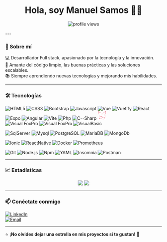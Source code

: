 <h1 align="center">Hola, soy Manuel Samos 👋🚀</h1>
<p align="center">
  <img src="https://komarev.com/ghpvc/?username=ManuelSamos&label=Visitas&color=blue&style=flat" alt="profile views" />
</p>
---

### 🌟 Sobre mí  
💻 Desarrollador Full stack, apasionado por la tecnología y la innovación.  
🚀 Amante del código limpio, las buenas prácticas y las soluciones escalables.  
📚 Siempre aprendiendo nuevas tecnologías y mejorando mis habilidades.  

---

### 🛠️ Tecnologías  

![HTML5](https://img.shields.io/badge/HTML5-c94c2e?style=for-the-badge&logo=html5&logoColor=white)
![CSS3](https://img.shields.io/badge/CSS3-1572B6?style=for-the-badge&logo=css3&logoColor=white)
![Bootstrap](https://img.shields.io/badge/Bootstrap-563D7C?style=for-the-badge&logo=bootstrap&logoColor=white)
![Javascript](https://shields.io/badge/JavaScript-F7DF1E?style=for-the-badge&logo=JavaScript&logoColor=000)
![Vue](https://img.shields.io/badge/Vue.js-35495E?style=for-the-badge&logo=vuedotjs&logoColor=4FC08D)
![Vuetify](https://img.shields.io/static/v1?style=for-the-badge&message=Vuetify&color=373e47&logo=Vuetify&logoColor=8DD6F9&label=)
![React](https://img.shields.io/badge/React-61DAFB?style=for-the-badge&logo=react&logoColor=black)
![Expo](https://img.shields.io/badge/Expo-000020?style=for-the-badge&logo=expo&logoColor=white)
![Angular](https://img.shields.io/badge/Angular-DD0031?style=for-the-badge&logo=angular&logoColor=white)
![Vite](https://img.shields.io/badge/Vite-646CFF?style=for-the-badge&logo=Vite&logoColor=white)
![Php](https://img.shields.io/badge/-PHP-777BB4?style=for-the-badge&logo=php&labelColor=777BB4&logoColor=FFF)
![C--Sharp](https://img.shields.io/badge/C%23-C--Sharp-brightgreen?style=for-the-badge&logo=csharp)
<img src="https://raw.githubusercontent.com/ManuelSamos/ManuelSamos/refs/heads/main/foxfinal.png" height="28">  
![Visual FoxPro](https://img.shields.io/badge/Visual%20FoxPro-4D4DFF?style=for-the-badge)
![Visual FoxPro](https://img.shields.io/badge/Visual%20FoxPro-DD0031?style=for-the-badge)
![VisualBasic](https://img.shields.io/badge/Visual%20Basic-305d98?style=for-the-badge)
 

![SqlServer](https://img.shields.io/badge/SQL_Server-Experienced-yellowgreen?style=for-the-badge)
![Mysql](https://img.shields.io/badge/MySQL-4479A1?style=for-the-badge&logo=mysql&logoColor=white)
![PostgreSQL](https://img.shields.io/badge/PostgreSQL-336791?style=for-the-badge&logo=postgresql&logoColor=white)
![MariaDB](https://img.shields.io/badge/MariaDB-003545?style=for-the-badge&logo=mariadb&logoColor=white)
![MongoDb](https://img.shields.io/badge/-MongoDB-13aa52?style=for-the-badge&logo=mongodb&logoColor=white)

![Ionic](https://img.shields.io/badge/Ionic-5D80F1?style=for-the-badge&logo=ionic&logoColor=white)
![ReactNative](https://img.shields.io/badge/ReactNative-222222?style=for-the-badge&logo=React&logoColor=)
![Docker](https://img.shields.io/badge/Docker-2496ED?style=for-the-badge&logo=docker&logoColor=white)
![Prometheus](https://img.shields.io/badge/Prometheus-E6522C?style=for-the-badge&logo=prometheus&logoColor=white)

![Git](https://img.shields.io/badge/Git-c94c2e?style=for-the-badge&logo=git&logoColor=white)
![Node.js](https://img.shields.io/badge/Node.js-339933?style=for-the-badge&logo=nodedotjs&logoColor=white)
![Npm](https://img.shields.io/badge/Npm-DD0031?style=for-the-badge&logo=npm&logoColor=white)
![YAML](https://img.shields.io/badge/Yaml-222222?style=for-the-badge&logo=yaml&logoColor=white)
![Insomnia](https://img.shields.io/badge/Insomnia-4000BF?logo=insomnia&logoColor=white&style=for-the-badge)
![Postman](https://img.shields.io/badge/Postman-FF6C37?style=for-the-badge&logo=Postman&logoColor=white)

---

### 📈 Estadísticas  
<p align="center">
  <img src="https://github-readme-stats.vercel.app/api?username=ManuelSamos&show_icons=true&theme=radical" height="165"/>
  <img src="https://github-readme-streak-stats.herokuapp.com/?user=ManuelSamos&theme=radical" height="165"/>
</p>

---

### 📫 Conéctate conmigo  
[![LinkedIn](https://img.shields.io/badge/LinkedIn-0077B5?style=for-the-badge&logo=linkedin&logoColor=white)](https://www.linkedin.com/in/manuel-samos-16ab22314)  
[![Email](https://img.shields.io/badge/Email-D14836?style=for-the-badge&logo=gmail&logoColor=white)](mailto:tucorreo@gmail.com)

---

⭐ **¡No olvides dejar una estrella en mis proyectos si te gustan!** 🌟  
